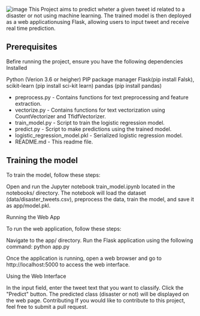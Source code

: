 ![image](https://github.com/user-attachments/assets/4dd83dea-8bf9-4d82-9875-4442935ae892)
This Project aims to predict wheter a given tweet id related to  a disaster or not using machine learning. The trained model is then deployed as a web applicationusing Flask, allowing users to input tweet and receive real time prediction.

Prerequisites 
------------------------------------------------------------------------------------------------------------------
Befire running the project, ensure you have the following dependencies Installed

Python (Verion 3.6 or heigher) PIP package manager Flask(pip install Falsk), scikit-learn (pip install sci-kit learn) pandas (pip install pandas)
* preprocess.py - Contains functions for text preprocessing and feature extraction.
* vectorize.py - Contains functions for text vectorization using CountVectorizer and TfidfVectorizer.
* train_model.py - Script to train the logistic regression model.
* predict.py - Script to make predictions using the trained model.
* logistic_regression_model.pkl - Serialized logistic regression model.
* README.md - This readme file.


Training the model
------------------------------------------------------------

To train the model, follow these steps:

Open and run the Jupyter notebook train_model.ipynb located in the notebooks/ directory. The notebook will load the dataset (data/disaster_tweets.csv), preprocess the data, train the model, and save it as app/model.pkl.

Running the Web App

To run the web application, follow these steps:

Navigate to the app/ directory. Run the Flask application using the following command: python app.py

Once the application is running, open a web browser and go to http://localhost:5000 to access the web interface.

Using the Web Interface

In the input field, enter the tweet text that you want to classify. Click the "Predict" button. The predicted class (disaster or not) will be displayed on the web page. Contributing If you would like to contribute to this project, feel free to submit a pull request.
